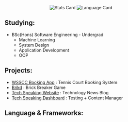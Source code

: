 <div align="center">
  <img src="http://github-profile-summary-cards.vercel.app/api/cards/stats?username=bouza1&theme=algolia" alt="Stats Card">
  <img src="http://github-profile-summary-cards.vercel.app/api/cards/repos-per-language?username=bouza1&theme=algolia" alt="Language Card">
</div>

## Studying:
- BSc(Hons) Software Engineering - Undergrad
  - Machine Learning
  - System Design
  - Application Development
  - OOP

## Projects:
- [WSSCC Booking App](https://github.com/Bouza1/booking_app) : Tennis Court Booking System
- [Brikd](https://github.com/Bouza1/Brikd) : Brick Breaker Game 
- [Tech Speaking Website](https://github.com/Bouza1/Tech-Speaking-Website) : Technology News Blog
- [Tech Speaking Dashboard](https://github.com/Bouza1/Tech-Speaking-Dashboard) : Testing + Content Manager



## Language & Frameworks:

<!---
Bouza1/Bouza1 is a ✨ special ✨ repository because its `README.md` (this file) appears on your GitHub profile.
You can click the Preview link to take a look at your changes.
<div align="center">
  <img src="http://github-profile-summary-cards.vercel.app/api/cards/profile-details?username=bouza1&theme=city_lights" alt="Profile Summary Card">
</div>
--->
